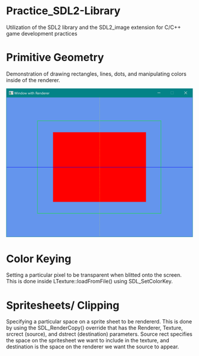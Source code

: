 # Practice_SDL2-Library
Utilization of the SDL2 library and the SDL2_image extension for C/C++ game development practices

# Primitive Geometry
Demonstration of drawing rectangles, lines, dots, and manipulating colors inside of the renderer.

![GraphicDesignPashun](https://github.com/pigghead/Practice_SDL2-Library/blob/master/Practice_SDL2-Library/media/graphicdesignmypashun.PNG)

# Color Keying
Setting a particular pixel to be transparent when blitted onto the screen. This is done inside LTexture::loadFromFile() using SDL_SetColorKey. 

# Spritesheets/ Clipping
Specifying a particular space on a sprite sheet to be rendererd. This is done by using the SDL_RenderCopy() override that has the Renderer, Texture, srcrect (source), and dstrect (destination) parameters. Source rect specifies the space on the spritesheet we want to include in the texture, and destination is the space on the renderer we want the source to appear.